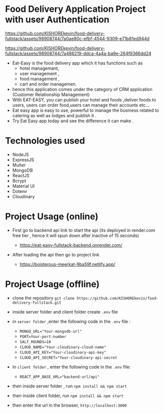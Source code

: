 # Food Delivery Application Project with user Authentication



https://github.com/KISHOREkevin/food-delivery-fullstack/assets/98908744/7a0ae80c-efbf-4544-9309-e71b81ed944d


https://github.com/KISHOREkevin/food-delivery-fullstack/assets/98908744/7a486219-ddca-4a4a-ba9e-264f9366dd24




* Eat-Easy is the food delivery app which it has functions such as 
    * hotel managemant,
    * user management , 
    * food management , 
    * cart and order managemen.
* hence this application comes under the category of CRM application (Customer Relationship Management)
* With EAT-EASY, you can publish your hotel and foods ,deliver foods to users, users can order food,users can manage their accounts etc...
* Eat easy  app is easy to use, powerful to manage the business related to catering as well as lodges and publish it .
* Try Eat Easy app today and see the difference it can make .

# Technologies used
* NodeJS
* ExpressJS
* Multer
* MongoDB
* ReactJS
* Bcrypt
* Material UI
* Dotenv
* Cloudinary
  
# Project Usage (online)
* First go to backend api link to start the api (its deployed in render.com free tier , hence it will spun down after inactive of 15 seconds)
  * https://eat-easy-fullstack-backend.onrender.com/

* After loading the api then go to project link
    * https://boisterous-meerkat-9ba59f.netlify.app/

# Project Usage (offline)
* clone the repository `git clone https://github.com/KISHOREkevin/food-delivery-fullstack.git`
* inside server folder and client folder create `.env` file
* in `server folder` ,enter the following code in the `.env` file :
     * `MONGO_URL="Your-mongodb-url"`
     * `PORT=Your-port-number`
     * `SALT_ROUNDS=10`
     * `CLOUD_NAME="Your-cloudinary-cloud-name"`
     * `CLOUD_API_KEY="Your-cloudinary-api-key"`
     * `CLOUD_API_SECRET="Your-cloudinary-api-secret`
       
* In `client folder` , enter the following code in the `.env` file:
     * `REACT_APP_BASE_URL="backend-url/api"`
       
* then inside server folder , run `npm install && npm start`
* then inside client folder, run `npm install && npm start`
* then enter the url in the browser, `http://localhost:3000`


